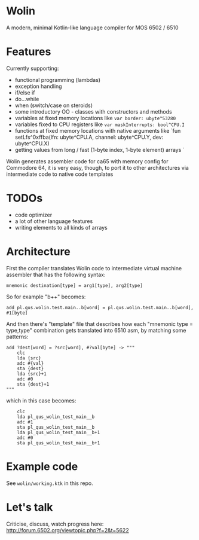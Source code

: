 # Wolin
A modern, minimal Kotlin-like language compiler for MOS 6502 / 6510

# Features

Currently supporting:

- functional programming (lambdas)
- exception handling
- if/else if
- do...while
- when (switch/case on steroids)
- some introductory OO - classes with constructors and methods
- variables at fixed memory locations like `var border: ubyte^53280`
- variables fixed to CPU registers like `var maskInterrupts: bool^CPU.I`
- functions at fixed memory locations with native arguments like `fun setLfs^0xffba(lfn: ubyte^CPU.A, channel: ubyte^CPU.Y, dev: ubyte^CPU.X)
- getting values from long / fast (1-byte index, 1-byte element) arrays
`

Wolin generates assembler code for ca65 with memory config for Commodore 64, it is very easy, though, to port it to other architectures via intermediate code to native code templates

# TODOs

- code optimizer
- a lot of other language features
- writing elements to all kinds of arrays

# Architecture

First the compiler translates Wolin code to intermediate virtual machine assembler that has the following syntax:

```mnemonic destination[type] = arg1[type], arg2[type]```


So for example "b++" becomes:

```add pl.qus.wolin.test.main..b[word] = pl.qus.wolin.test.main..b[word], #1[byte]```


And then there's "template" file that describes how each "mnemonic type = type,type" combination gets translated into 6510 asm, by matching some patterns:

```
add ?dest[word] = ?src[word], #?val[byte] -> """
    clc
    lda {src}
    adc #{val}
    sta {dest}
    lda {src}+1
    adc #0
    sta {dest}+1
"""
```

which in this case becomes:

```
    clc
    lda pl_qus_wolin_test_main__b
    adc #1
    sta pl_qus_wolin_test_main__b
    lda pl_qus_wolin_test_main__b+1
    adc #0
    sta pl_qus_wolin_test_main__b+1
```

# Example code

See `wolin/working.ktk` in this repo.

# Let's talk

Criticise, discuss, watch progress here: http://forum.6502.org/viewtopic.php?f=2&t=5622
